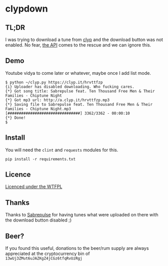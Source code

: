 # clypdown

## TL;DR  
I was trying to download a tune from [clyp](https://clyp.it/) and the download button was not enabled. No fear, [the API](https://clyp.it/api) comes to the rescue and we can ignore this.

## Demo  
Youtube vidya to come later or whatever, maybe once I add list mode.

```
$ python ~/clyp.py https://clyp.it/hrvttfzp
{i} Uploader has disabled downloading. Who fucking cares.
{*} Got song title: Sabrepulse feat. Ten Thousand Free Men & Their Families - Chiptune Night
{*} Got mp3 url: http://a.clyp.it/hrvttfzp.mp3
{*} Saving file to Sabrepulse feat. Ten Thousand Free Men & Their Families - Chiptune Night.mp3
[################################] 3362/3362 - 00:00:10
{*} Done!
$
```

## Install
You will need the ```clint``` and ```requests``` modules for this.
```
pip install -r requirements.txt
```

## Licence
[Licenced under the WTFPL](http://wtfpl.net)

## Thanks  
Thanks to [Sabrepulse](https://twitter.com/sabrepulse) for having tunes what were uploaded on there with the download button disabled ;)

## Beer?
If you found this useful, donations to the beer/rum supply are always appreciated at the cryptocurrency bin of   ```13wUj3ZMut6uJAZKgZ4jCGz6tfqRvUzRgj```
